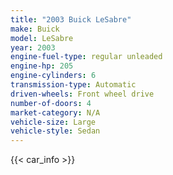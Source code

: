```yaml
---
title: "2003 Buick LeSabre"
make: Buick
model: LeSabre
year: 2003
engine-fuel-type: regular unleaded
engine-hp: 205
engine-cylinders: 6
transmission-type: Automatic
driven-wheels: Front wheel drive
number-of-doors: 4
market-category: N/A
vehicle-size: Large
vehicle-style: Sedan
---
```


{{< car_info >}}
